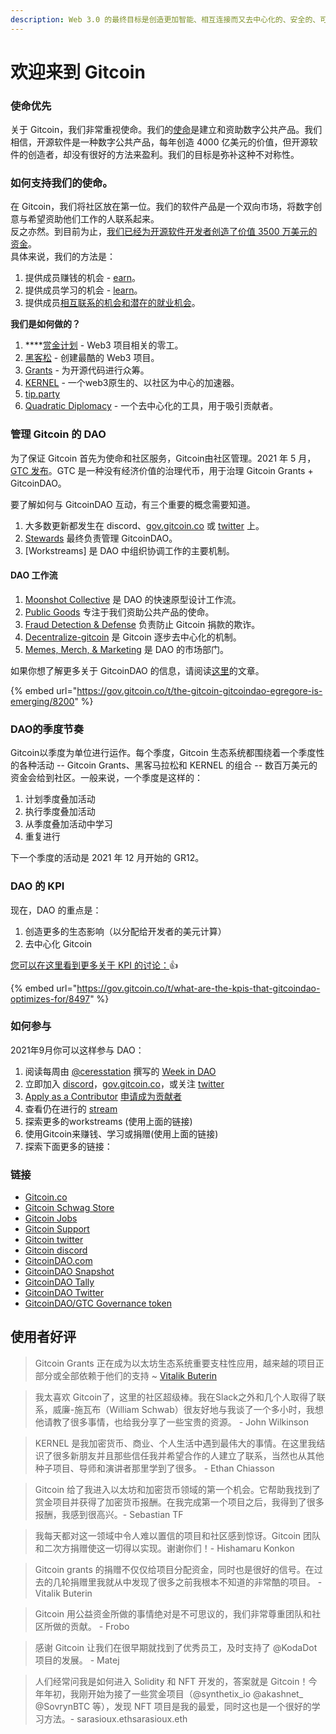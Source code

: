 ```yaml
---
description: Web 3.0 的最终目标是创造更加智能、相互连接而又去中心化的、安全的、可访问的和开放的应用。
---
```


# 欢迎来到 Gitcoin

### 使命优先

关于 Gitcoin，我们非常重视使命。我们的[使命](https://gitcoin.co/mission)是建立和资助数字公共产品。我们相信，开源软件是一种数字公共产品，每年创造 4000 亿美元的价值，但开源软件的创造者，却没有很好的方法来盈利。我们的目标是弥补这种不对称性。

### 如何支持我们的使命。

在 Gitcoin，我们将社区放在第一位。我们的软件产品是一个双向市场，将数字创意与希望资助他们工作的人联系起来。\
反之亦然。到目前为止，[我们已经为开源软件开发者创造了价值 3500 万美元的资金](https://gitcoin.co/results)。\
具体来说，我们的方法是：

1. &#x20;提供成员赚钱的机会 - [earn](https://gitcoin.co/earn)。
2. 提供成员学习的机会 -  [learn](https://gitcoin.co/learn)。
3. 提供成员[相互联系的机会和潜在的就业机会](https://gitcoin.co/connect)。



**我们是如何做的？**

1. \*\*\*\*[赏金计划](https://gitcoin.co/bounties/contributor) - Web3 项目相关的零工。
2. [黑客松](https://gitcoin.co/hackathons) - 创建最酷的 Web3 项目。
3. [Grants](https://gitcoin.co/grants) - 为开源代码进行众筹。
4. [KERNEL](http://kernel.community) - 一个web3原生的、以社区为中心的加速器。
5. [tip.party](https://tip.party)
6. [Quadratic Diplomacy](https://quadraticdiplomacy.com) - 一个去中心化的工具，用于吸引贡献者。

### 管理 Gitcoin 的 DAO

为了保证 Gitcoin 首先为使命和社区服务，Gitcoin由社区管理。2021 年 5 月，[GTC 发布](https://gitcoin.co/blog/introducing-gtc-gitcoins-governance-token/)。GTC 是一种没有经济价值的治理代币，用于治理 Gitcoin Grants + GitcoinDAO。

要了解如何与 GitcoinDAO 互动，有三个重要的概念需要知道。

1. 大多数更新都发生在 discord、[gov.gitcoin.co](http://gov.gitcoin.co) 或 [twitter](https://twitter.com/gitcoin) 上。
2. [Stewards](https://gitcoin.co/blog/introducing-the-community-stewards-program/) 最终负责管理 GitcoinDAO。
3.  \[Workstreams] 是 DAO 中组织协调工作的主要机制。



#### DAO 工作流

1. [Moonshot Collective](https://www.notion.so/Moonshot-Collective-ffa78f44a0de412cb607f9b69d3a376f) 是 DAO 的快速原型设计工作流。
2. [Public Goods](https://www.notion.so/Public-Goods-80a3202a3a244c65b3fda08c0f7c7d60) 专注于我们资助公共产品的使命。
3. [Fraud Detection & Defense](https://www.notion.so/Fraud-Detection-Defense-f1a2969a9f324f57a02ef69a60b25cae) 负责防止 Gitcoin 捐款的欺诈。
4. [Decentralize-gitcoin](https://www.notion.so/dGrants-c3197f918bf640bc9809cd26d56c93f3) 是 Gitcoin 逐步去中心化的机制。
5. [Memes, Merch, & Marketing](https://www.notion.so/Merch-Memes-Marketing-c1bd89fac8ab4569bf2a676df28025d8) 是 DAO 的市场部门。

如果你想了解更多关于 GitcoinDAO 的信息，请阅读[这里](https://gov.gitcoin.co/t/the-gitcoin-gitcoindao-egregore-is-emerging/8200)的文章。

{% embed url="https://gov.gitcoin.co/t/the-gitcoin-gitcoindao-egregore-is-emerging/8200" %}

### DAO的季度节奏&#x20;

Gitcoin以季度为单位进行运作。每个季度，Gitcoin 生态系统都围绕着一个季度性的各种活动 -- Gitcoin Grants、黑客马拉松和 KERNEL 的组合 -- 数百万美元的资金会给到社区。一般来说，一个季度是这样的：

1. 计划季度叠加活动
2. 执行季度叠加活动
3. 从季度叠加活动中学习
4. 重复进行

下一个季度的活动是 2021 年 12 月开始的 GR12。

### DAO 的 KPI

现在，DAO 的重点是：

1. 创造更多的生态影响（以分配给开发者的美元计算）
2. 去中心化 Gitcoin

[您可以在这里看到更多关于 KPI 的讨论：](https://gov.gitcoin.co/t/what-are-the-kpis-that-gitcoindao-optimizes-for/8497)👍

{% embed url="https://gov.gitcoin.co/t/what-are-the-kpis-that-gitcoindao-optimizes-for/8497" %}

### 如何参与

2021年9月你可以这样参与 DAO：

1. 阅读每周由  [@ceresstation](https://gov.gitcoin.co/u/ceresstation) 撰写的 [Week in DAO](https://gov.gitcoin.co/search?q=week%20in%20DAO%20order%3Alatest)&#x20;
2. 立即加入  [discord](https://gitcoin.co/discord)，[gov.gitcoin.co](https://gov.gitcoin.co)，或关注 [twitter](https://twitter.com/gitcoin)
3. [Apply as a Contributor](https://airtable.com/shrNCh4oIQYx1QJ2y) [申请成为贡献者](https://airtable.com/shrNCh4oIQYx1QJ2y)
4. 查看仍在进行的 [stream](https://gov.gitcoin.co/06fad27dbd2d49468aa810c92f1f28c2?v=2adef018760d469fa32b9f96a3e54f63)
5. 探索更多的workstreams (使用上面的链接)
6. 使用Gitcoin来赚钱、学习或捐赠(使用上面的链接)
7. 探索下面更多的链接：

### 链接

* [Gitcoin.co](https://gitcoin.co)
* [Gitcoin Schwag Store](https://store.gitcoin.co)
* [Gitcoin Jobs](https://gitcoin.co/jobs)
* [Gitcoin Support](https://gitcoin.co/support)
* [Gitcoin twitter](https://twitter.com/gitcoin)
* [Gitcoin discord](https://gitcoin.co/discord)
* [GitcoinDAO.com](http://gitcoindao.com)
* [GitcoinDAO Snapshot](https://snapshot.org/#/gitcoindao.eth/)
* [GitcoinDAO Tally](https://www.withtally.com/governance/gitcoin)
* [GitcoinDAO Twitter](https://twitter.com/gitcoindao)
* [GitcoinDAO/GTC Governance token](https://etherscan.io/token/0xde30da39c46104798bb5aa3fe8b9e0e1f348163f)

## 使用者好评

> Gitcoin Grants 正在成为以太坊生态系统重要支柱性应用，越来越的项目正部分或全部依赖于他们的支持 \~ [Vitalik Buterin](https://vitalik.ca/general/2020/04/30/round5.html)

> 我太喜欢 Gitcoin了，这里的社区超级棒。我在Slack之外和几个人取得了联系，威廉-施瓦布（William Schwab）很友好地与我谈了一个多小时，我想他请教了很多事情，也给我分享了一些宝贵的资源。 - John Wilkinson

> KERNEL 是我加密货币、商业、个人生活中遇到最伟大的事情。在这里我结识了很多新朋友并且那些信任我并希望合作的人建立了联系，当然也从其他种子项目、导师和演讲者那里学到了很多。 - Ethan Chiasson

> Gitcoin 给了我进入以太坊和加密货币领域的第一个机会。它帮助我找到了赏金项目并获得了加密货币报酬。在我完成第一个项目之后，我得到了很多报酬，我感到很高兴。- Sebastian TF

> 我每天都对这一领域中令人难以置信的项目和社区感到惊讶。Gitcoin 团队和二次方捐赠使这一切得以实现。谢谢你们！- Hishamaru Konkon

> Gitcoin grants 的捐赠不仅仅给项目分配资金，同时也是很好的信号。在过去的几轮捐赠里我就从中发现了很多之前我根本不知道的非常酷的项目。 - Vitalik Buterin

> Gitcoin 用公益资金所做的事情绝对是不可思议的，我们非常尊重团队和社区所做的贡献。 - Frobo

> 感谢 Gitcoin 让我们在很早期就找到了优秀员工，及时支持了 @KodaDot 项目的发展。 - Matej

> 人们经常问我是如何进入 Solidity 和 NFT 开发的，答案就是 Gitcoin！今年年初，我刚开始为接了一些赏金项目（@synthetix\_io @akashnet\_ @SovrynBTC 等），发现 NFT 项目是我的最爱，同时这也是一个很好的学习方法。- sarasioux.ethsarasioux.eth

